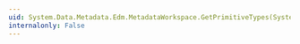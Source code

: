 ```yaml
---
uid: System.Data.Metadata.Edm.MetadataWorkspace.GetPrimitiveTypes(System.Data.Metadata.Edm.DataSpace)
internalonly: False
---
```

